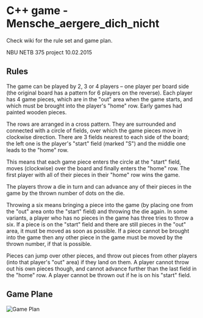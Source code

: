 C++ game - Mensche_aergere_dich_nicht 
=========================
Check wiki for the rule set and game plan.

NBU NETB 375 project
10.02.2015


## Rules
The game can be played by 2, 3 or 4 players – one player per board side (the original board has a pattern for 6 players on the reverse). Each player has 4 game pieces, which are in the "out" area when the game starts, and which must be brought into the player's "home" row. Early games had painted wooden pieces.

The rows are arranged in a cross pattern. They are surrounded and connected with a circle of fields, over which the game pieces move in clockwise direction. There are 3 fields nearest to each side of the board; the left one is the player's "start" field (marked "S") and the middle one leads to the "home" row.

This means that each game piece enters the circle at the "start" field, moves (clockwise) over the board and finally enters the "home" row. The first player with all of their pieces in their "home" row wins the game.

The players throw a die in turn and can advance any of their pieces in the game by the thrown number of dots on the die.

Throwing a six means bringing a piece into the game (by placing one from the "out" area onto the "start" field) and throwing the die again. In some variants, a player who has no pieces in the game has three tries to throw a six. If a piece is on the "start" field and there are still pieces in the "out" area, it must be moved as soon as possible. If a piece cannot be brought into the game then any other piece in the game must be moved by the thrown number, if that is possible.

Pieces can jump over other pieces, and throw out pieces from other players (into that player's "out" area) if they land on them. A player cannot throw out his own pieces though, and cannot advance further than the last field in the "home" row. A player cannot be thrown out if he is on his "start" field.

## Game Plane
![Game Plan](http://upload.wikimedia.org/wikipedia/commons/9/91/Menschenaergern.svg)

